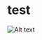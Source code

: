 # test
![Alt text](![image](https://user-images.githubusercontent.com/118030547/201450650-e48d4347-6470-469b-984f-4f35d66f3a27.png))

